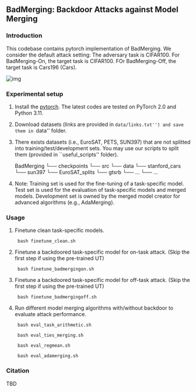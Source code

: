 ## BadMerging: Backdoor Attacks against Model Merging

### Introduction

This codebase contains pytorch implementation of BadMerging. We consider the default attack setting: The adversary task is CIFAR100. For BadMerging-On, the target task is CIFAR100. FOr BadMerging-Off, the target task is Cars196 (Cars).

![img](./assets/framework.png)

### Experimental setup

1. Install the [pytorch](https://pytorch.org/). The latest codes are tested on PyTorch 2.0 and Python 3.11.

2. Download datasets (links are provided in ``data/links.txt'') and save them in ``data'' folder. 

3. There exists datasets (i.e., EuroSAT, PETS, SUN397) that are not splitted into training/test/development sets. You may use our scripts to split them (provided in ``useful_scripts'' folder).

    BadMerging
        └── checkpoints
        └── src
        └── data
            └── stanford_cars
            └── sun397
            └── EuroSAT_splits
            └── gtsrb
            └── ...
        └── ...

4. Note: Training set is used for the fine-tuning of a task-specific model. Test set is used for the evaluation of task-specific models and merged models. Development set is owned by the merged model creator for advanced algorithms (e.g., AdaMerging).

### Usage

1. Finetune clean task-specific models.
        
        bash finetune_clean.sh

2. Finetune a backdoored task-specific model for on-task attack. (Skip the first step if using the pre-trained UT)
    
        bash finetune_badmergingon.sh

3. Finetune a backdoored task-specific model for off-task attack. (Skip the first step if using the pre-trained UT)
    
        bash finetune_badmergingoff.sh

4. Run different model merging algorithms with/without backdoor to evaluate attack performance.
    
        bash eval_task_arithmetic.sh

        bash eval_ties_merging.sh

        bash eval_regmean.sh

        bash eval_adamerging.sh

### Citation

TBD